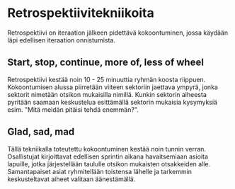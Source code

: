# Retrospektiivitekniikoita

Retrospektiivi on iteraation jälkeen pidettävä kokoontuminen, jossa käydään läpi edellisen iteraation onnistumista.


## Start, stop, continue, more of, less of wheel

Retrospektiivi kestää noin 10 - 25 minuuttia ryhmän koosta riippuen. Kokoontumisen alussa piirretään viiteen sektoriin jaettava ympyrä, jonka sektorit nimetään otsikon mukaisilla nimillä. Kunkin sektorin aiheesta pyritään saamaan keskustelua esittämällä sektorin mukaisia kysymyksiä esim. "Mitä meidän pitäisi tehdä enemmän?".


## Glad, sad, mad

Tällä tekniikalla toteutettu kokoontuminen kestää noin tunnin verran. Osallistujat kirjoittavat edellisen sprintin aikana havaitsemiaan asioita lapuille, jotka järjestellään taululle otsikon mukaisten otsakkeiden alle. Samantapaiset asiat ryhmitellään toistensa lähelle ja tarkemmin keskusteltavat aiheet valitaan äänestämällä.
